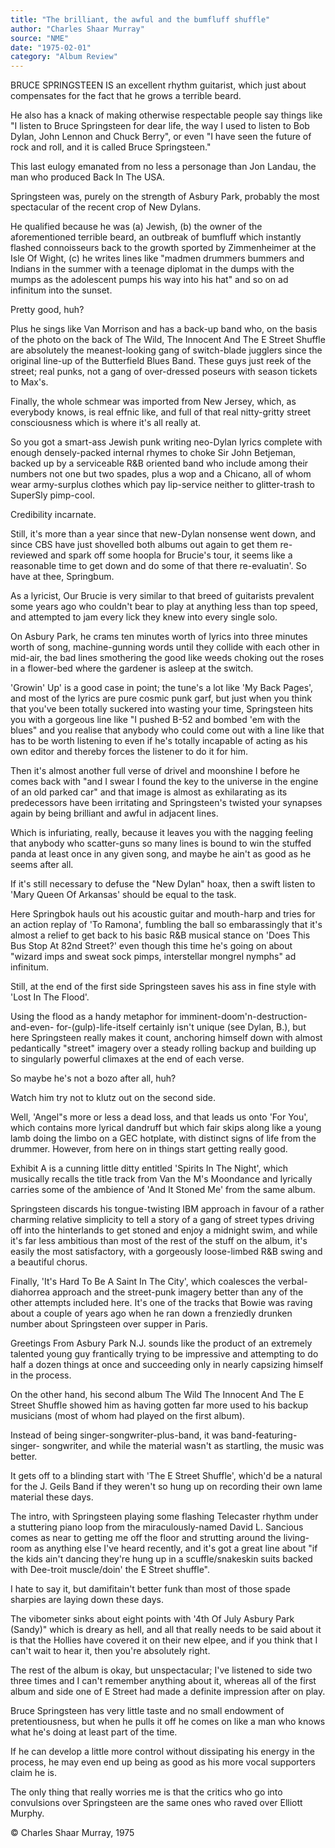 ```yaml
---
title: "The brilliant, the awful and the bumfluff shuffle"
author: "Charles Shaar Murray"
source: "NME"
date: "1975-02-01"
category: "Album Review"
---
```


BRUCE SPRINGSTEEN IS an excellent rhythm guitarist, which just about compensates for the fact that he grows a terrible beard.

He also has a knack of making otherwise respectable people say things like "I listen to Bruce Springsteen for dear life, the way I used to listen to Bob Dylan, John Lennon and Chuck Berry", or even "I have seen the future of rock and roll, and it is called Bruce Springsteen."

This last eulogy emanated from no less a personage than Jon Landau, the man who produced Back In The USA.

Springsteen was, purely on the strength of Asbury Park, probably the most spectacular of the recent crop of New Dylans.

He qualified because he was (a) Jewish, (b) the owner of the aforementioned terrible beard, an outbreak of bumfluff which instantly flashed connoisseurs back to the growth sported by Zimmenheimer at the Isle Of Wight, (c) he writes lines like "madmen drummers bummers and Indians in the summer with a teenage diplomat in the dumps with the mumps as the adolescent pumps his way into his hat" and so on ad infinitum into the sunset.

Pretty good, huh?

Plus he sings like Van Morrison and has a back-up band who, on the basis of the photo on the back of The Wild, The Innocent And The E Street Shuffle are absolutely the meanest-looking gang of switch-blade jugglers since the original line-up of the Butterfield Blues Band. These guys just reek of the street; real punks, not a gang of over-dressed poseurs with season tickets to Max's.

Finally, the whole schmear was imported from New Jersey, which, as everybody knows, is real effnic like, and full of that real nitty-gritty street consciousness which is where it's all really at.

So you got a smart-ass Jewish punk writing neo-Dylan lyrics complete with enough densely-packed internal rhymes to choke Sir John Betjeman, backed up by a serviceable R&B oriented band who include among their numbers not one but two spades, plus a wop and a Chicano, all of whom wear army-surplus clothes which pay lip-service neither to glitter-trash to SuperSly pimp-cool.

Credibility incarnate.

Still, it's more than a year since that new-Dylan nonsense went down, and since CBS have just shovelled both albums out again to get them re-reviewed and spark off some hoopla for Brucie's tour, it seems like a reasonable time to get down and do some of that there re-evaluatin'. So have at thee, Springbum.

As a lyricist, Our Brucie is very similar to that breed of guitarists prevalent some years ago who couldn't bear to play at anything less than top speed, and attempted to jam every lick they knew into every single solo.

On Asbury Park, he crams ten minutes worth of lyrics into three minutes worth of song, machine-gunning words until they collide with each other in mid-air, the bad lines smothering the good like weeds choking out the roses in a flower-bed where the gardener is asleep at the switch.

'Growin' Up' is a good case in point; the tune's a lot like 'My Back Pages', and most of the lyrics are pure cosmic punk garf, but just when you think that you've been totally suckered into wasting your time, Springsteen hits you with a gorgeous line like "I pushed B-52 and bombed 'em with the blues" and you realise that anybody who could come out with a line like that has to be worth listening to even if he's totally incapable of acting as his own editor and thereby forces the listener to do it for him.

Then it's almost another full verse of drivel and moonshine I before he comes back with "and I swear I found the key to the universe in the engine of an old parked car" and that image is almost as exhilarating as its predecessors have been irritating and Springsteen's twisted your synapses again by being brilliant and awful in adjacent lines.

Which is infuriating, really, because it leaves you with the nagging feeling that anybody who scatter-guns so many lines is bound to win the stuffed panda at least once in any given song, and maybe he ain't as good as he seems after all.

If it's still necessary to defuse the "New Dylan" hoax, then a swift listen to 'Mary Queen Of Arkansas' should be equal to the task.

Here Springbok hauls out his acoustic guitar and mouth-harp and tries for an action replay of 'To Ramona', fumbling the ball so embarassingly that it's almost a relief to get back to his basic R&B musical stance on 'Does This Bus Stop At 82nd Street?' even though this time he's going on about "wizard imps and sweat sock pimps, interstellar mongrel nymphs" ad infinitum.

Still, at the end of the first side Springsteen saves his ass in fine style with 'Lost In The Flood'.

Using the flood as a handy metaphor for imminent-doom'n-destruction-and-even- for-(gulp)-life-itself certainly isn't unique (see Dylan, B.), but here Springsteen really makes it count, anchoring himself down with almost pedantically "street" imagery over a steady rolling backup and building up to singularly powerful climaxes at the end of each verse.

So maybe he's not a bozo after all, huh?

Watch him try not to klutz out on the second side.

Well, 'Angel"s more or less a dead loss, and that leads us onto 'For You', which contains more lyrical dandruff but which fair skips along like a young lamb doing the limbo on a GEC hotplate, with distinct signs of life from the drummer. However, from here on in things start getting really good.

Exhibit A is a cunning little ditty entitled 'Spirits In The Night', which musically recalls the title track from Van the M's Moondance and lyrically carries some of the ambience of 'And It Stoned Me' from the same album.

Springsteen discards his tongue-twisting IBM approach in favour of a rather charming relative simplicity to tell a story of a gang of street types driving off into the hinterlands to get stoned and enjoy a midnight swim, and while it's far less ambitious than most of the rest of the stuff on the album, it's easily the most satisfactory, with a gorgeously loose-limbed R&B swing and a beautiful chorus.

Finally, 'It's Hard To Be A Saint In The City', which coalesces the verbal- diahorrea approach and the street-punk imagery better than any of the other attempts included here. It's one of the tracks that Bowie was raving about a couple of years ago when he ran down a frenziedly drunken number about Springsteen over supper in Paris.

Greetings From Asbury Park N.J. sounds like the product of an extremely talented young guy frantically trying to be impressive and attempting to do half a dozen things at once and succeeding only in nearly capsizing himself in the process.

On the other hand, his second album The Wild The Innocent And The E Street Shuffle showed him as having gotten far more used to his backup musicians (most of whom had played on the first album).

Instead of being singer-songwriter-plus-band, it was band-featuring-singer- songwriter, and while the material wasn't as startling, the music was better.

It gets off to a blinding start with 'The E Street Shuffle', which'd be a natural for the J. Geils Band if they weren't so hung up on recording their own lame material these days.

The intro, with Springsteen playing some flashing Telecaster rhythm under a stuttering piano loop from the miraculously-named David L. Sancious comes as near to getting me off the floor and strutting around the living-room as anything else I've heard recently, and it's got a great line about "if the kids ain't dancing they're hung up in a scuffle/snakeskin suits backed with Dee-troit muscle/doin' the E Street shuffle".

I hate to say it, but damifitain't better funk than most of those spade sharpies are laying down these days.

The vibometer sinks about eight points with '4th Of July Asbury Park (Sandy)" which is dreary as hell, and all that really needs to be said about it is that the Hollies have covered it on their new elpee, and if you think that I can't wait to hear it, then you're absolutely right.

The rest of the album is okay, but unspectacular; I've listened to side two three times and I can't remember anything about it, whereas all of the first album and side one of E Street had made a definite impression after on play.

Bruce Springsteen has very little taste and no small endowment of pretentiousness, but when he pulls it off he comes on like a man who knows what he's doing at least part of the time.

If he can develop a little more control without dissipating his energy in the process, he may even end up being as good as his more vocal supporters claim he is.

The only thing that really worries me is that the critics who go into convulsions over Springsteen are the same ones who raved over Elliott Murphy.

© Charles Shaar Murray, 1975
